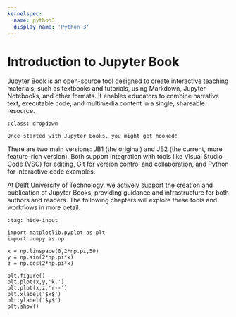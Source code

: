 ```yaml
---
kernelspec:
  name: python3
  display_name: 'Python 3'
---
```


# Introduction to Jupyter Book
Jupyter Book is an open-source tool designed to create interactive teaching materials, such as textbooks and tutorials, using Markdown, Jupyter Notebooks, and other formats. It enables educators to combine narrative text, executable code, and multimedia content in a single, shareable resource.

```{warning}
:class: dropdown

Once started with Jupyter Books, you might get hooked!
```

There are two main versions: JB1 (the original) and JB2 (the current, more feature-rich version). Both support integration with tools like Visual Studio Code (VSC) for editing, Git for version control and collaboration, and Python for interactive code examples.

At Delft University of Technology, we actively support the creation and publication of Jupyter Books, providing guidance and infrastructure for both authors and readers. The following chapters will explore these tools and workflows in more detail.

```{code-cell} python
:tag: hide-input

import matplotlib.pyplot as plt
import numpy as np

x = np.linspace(0,2*np.pi,50)
y = np.sin(2*np.pi*x)
z = np.cos(2*np.pi*x)

plt.figure()
plt.plot(x,y,'k.')
plt.plot(x,z,'r--')
plt.xlabel('$x$')
plt.ylabel('$y$')
plt.show()


```